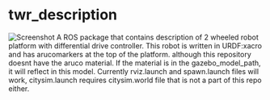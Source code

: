 # twr_description
![Screenshot](images/screenshot.png)
A ROS package that contains description of 2 wheeled robot platform with differential drive controller. 
This robot is written in URDF:xacro and has arucomarkers at the top of the platform. although this repository doesnt have the aruco material. 
If the material is in the gazebo_model_path, it will reflect in this model.
Currently rviz.launch and spawn.launch files will work, citysim.launch requires citysim.world file that is not a part of this repo either.
